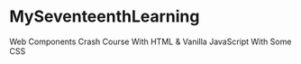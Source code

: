 # MySeventeenthLearning
Web Components Crash Course With HTML &amp; Vanilla JavaScript With Some CSS
